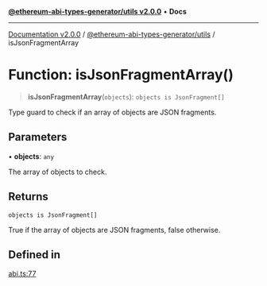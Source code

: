 [**@ethereum-abi-types-generator/utils v2.0.0**](../README.md) • **Docs**

***

[Documentation v2.0.0](../../../packages.md) / [@ethereum-abi-types-generator/utils](../README.md) / isJsonFragmentArray

# Function: isJsonFragmentArray()

> **isJsonFragmentArray**(`objects`): `objects is JsonFragment[]`

Type guard to check if an array of objects are JSON fragments.

## Parameters

• **objects**: `any`

The array of objects to check.

## Returns

`objects is JsonFragment[]`

True if the array of objects are JSON fragments, false otherwise.

## Defined in

[abi.ts:77](https://github.com/niZmosis/ethereum-abi-types-generator/blob/34014c6ac1a58a7622fbd21e7421270aae38bf36/packages/utils/src/abi.ts#L77)
